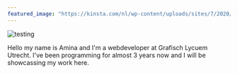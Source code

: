 ```yaml
---
featured_image: "https://kinsta.com/nl/wp-content/uploads/sites/7/2020/02/gratis-html-editors.jpg"
---
```

![testing](https://www.netclipart.com/pp/m/244-2449600_pastels-cute-cool-tumblr-aesthetic-vibe-mood-games.png)

Hello my name is Amina and I'm a webdeveloper at Grafisch Lycuem Utrecht. I've been programming for almost 3 years now and I will be showcassing my work here.